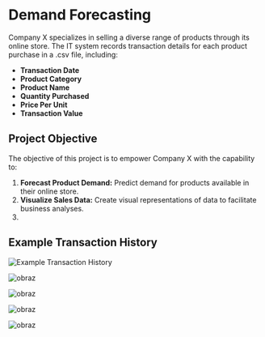 # Demand Forecasting

Company X specializes in selling a diverse range of products through its online store. The IT system records transaction details for each product purchase in a .csv file, including:

- **Transaction Date**
- **Product Category**
- **Product Name**
- **Quantity Purchased**
- **Price Per Unit**
- **Transaction Value**

## Project Objective

The objective of this project is to empower Company X with the capability to:

1. **Forecast Product Demand:** Predict demand for products available in their online store.
2. **Visualize Sales Data:** Create visual representations of data to facilitate business analyses.
3. 
## Example Transaction History
![Example Transaction History](https://github.com/PiotrCheski/DemandForecasting/assets/61555492/2ec44bfb-8611-4a9e-93d5-d8b789262275)

![obraz](https://github.com/PiotrCheski/DemandForecasting/assets/61555492/62f16115-0612-4410-9cfa-89b99f918030)

![obraz](https://github.com/PiotrCheski/DemandForecasting/assets/61555492/cf52316a-1c78-48ef-b0f1-b301edc9dfa6)

![obraz](https://github.com/PiotrCheski/DemandForecasting/assets/61555492/928ced73-bd19-4a81-a1fd-db99873f016b)

![obraz](https://github.com/PiotrCheski/DemandForecasting/assets/61555492/a7072f2c-d9ec-4865-8e62-6331bcdef2c5)
